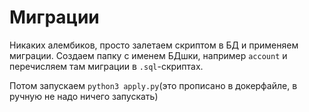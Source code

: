 # Миграции

Никаких алембиков, просто залетаем скриптом в БД и применяем миграции.
Создаем папку с именем БДшки, например `account` и перечисляем там миграции в `.sql`-скриптах.

Потом запускаем `python3 apply.py`(это прописано в докерфайле, в ручную не надо ничего запускать)